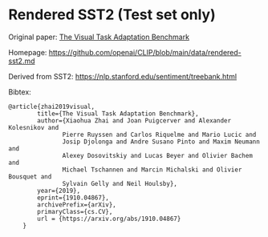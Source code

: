 # Rendered SST2 (Test set only)

Original paper: [The Visual Task Adaptation Benchmark](https://arxiv.org/abs/1910.04867)

Homepage: https://github.com/openai/CLIP/blob/main/data/rendered-sst2.md

Derived from SST2: https://nlp.stanford.edu/sentiment/treebank.html

Bibtex:
```
@article{zhai2019visual,
        title={The Visual Task Adaptation Benchmark},
        author={Xiaohua Zhai and Joan Puigcerver and Alexander Kolesnikov and
               Pierre Ruyssen and Carlos Riquelme and Mario Lucic and
               Josip Djolonga and Andre Susano Pinto and Maxim Neumann and
               Alexey Dosovitskiy and Lucas Beyer and Olivier Bachem and
               Michael Tschannen and Marcin Michalski and Olivier Bousquet and
               Sylvain Gelly and Neil Houlsby},
        year={2019},
        eprint={1910.04867},
        archivePrefix={arXiv},
        primaryClass={cs.CV},
        url = {https://arxiv.org/abs/1910.04867}
    }
```
